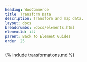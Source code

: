```yaml
---
heading: WooCommerce
title: Transform Data
description: Transform and map data.
layout: docs
breadcrumbs: /docs/elements.html
elementId: 127
parent: Back to Element Guides
order: 25
---
```


{% include transformations.md %}
